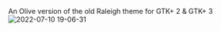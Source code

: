An Olive version of the old Raleigh theme for GTK+ 2 &amp; GTK+ 3
![2022-07-10 19-06-31](https://user-images.githubusercontent.com/16477348/178152793-c434d662-f4c0-4ef1-adb5-49cdd63cadb5.png)
